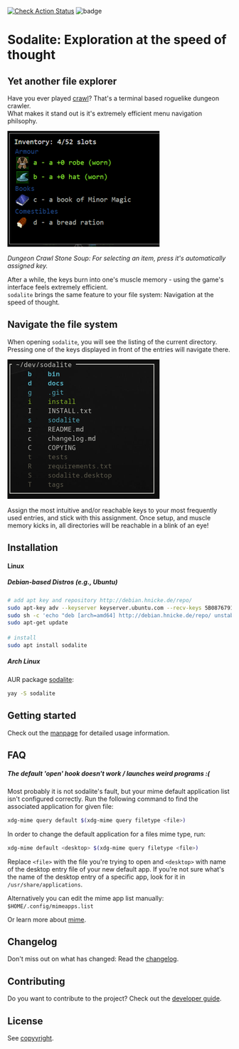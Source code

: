 [![Check Action Status](https://github.com/hnicke/sodalite/workflows/Check/badge.svg)](https://github.com/hnicke/sodalite/actions/workflows/check.yaml)
![badge](https://img.shields.io/endpoint?url=https://gist.githubusercontent.com/hnicke/dfd1ab3f3a19522e0d2b0c94c409ba78/raw/sodalite-type-coverage.json)

# Sodalite: Exploration at the speed of thought

## Yet another file explorer
Have you ever played [crawl](https://crawl.develz.org/)?
That's a terminal based roguelike dungeon crawler.  
What makes it stand out is it's extremely efficient menu navigation philsophy. 

![dcss inventar management](https://github.com/hnicke/sodalite/blob/master/docs/crawl.png)

*Dungeon Crawl Stone Soup: For selecting an item, press it's automatically assigned key.*

After a while, the keys burn into one's muscle memory - using the game's interface feels extremely efficient.  
`sodalite` brings the same feature to your file system: Navigation at the speed of thought.

## Navigate the file system
When opening `sodalite`, you will see the listing of the current directory.   
Pressing one of the keys displayed in front of the entries will navigate there.

![Sodalite](https://github.com/hnicke/sodalite/blob/master/docs/sodalite.png)

Assign the most intuitive and/or reachable keys to your most frequently used entries, and stick with this assignment. 
Once setup, and muscle memory kicks in, all directories will be reachable in a blink of an eye!

## Installation

#### Linux

##### Debian-based Distros (e.g., Ubuntu)
 ```bash
# add apt key and repository http://debian.hnicke.de/repo/
sudo apt-key adv --keyserver keyserver.ubuntu.com --recv-keys 5B08767916BCFCE7
sudo sh -c 'echo "deb [arch=amd64] http://debian.hnicke.de/repo/ unstable main" >/etc/apt/sources.list.d/sodalite.list'
sudo apt-get update

# install
sudo apt install sodalite
```

##### Arch Linux
AUR package [sodalite](https://aur.archlinux.org/packages/sodalite/):
```bash
yay -S sodalite
```


## Getting started
Check out the [manpage](https://github.com/hnicke/sodalite/blob/master/docs/sodalite.1.md) for detailed usage information.

## FAQ
##### The default 'open' hook doesn't work / launches weird programs :(
Most probably it is not sodalite's fault, but your mime default application list isn't configured correctly.
Run the following command to find the associated application for given file:
```bash
xdg-mime query default $(xdg-mime query filetype <file>)
```
In order to change the default application for a files mime type, run:
```bash
xdg-mime default <desktop> $(xdg-mime query filetype <file>)
```
Replace `<file>` with the file you're trying to open and `<desktop>` with name of the desktop entry file of your new default app. If you're not sure what's the name of the desktop entry of a specific app, look for it in `/usr/share/applications`.

Alternatively you can edit the mime app list manually: `$HOME/.config/mimeapps.list`

Or learn more about [mime](https://wiki.archlinux.org/index.php/XDG_MIME_Applications#mimeapps.list).


## Changelog
Don't miss out on what has changed: Read the [changelog](https://github.com/hnicke/sodalite/blob/master/CHANGELOG.md).

## Contributing
Do you want to contribute to the project? Check out the [developer guide](https://github.com/hnicke/sodalite/blob/master/docs/developer_guide.md).

## License
See [copyyright](https://github.com/hnicke/sodalite/blob/master/copyright).
